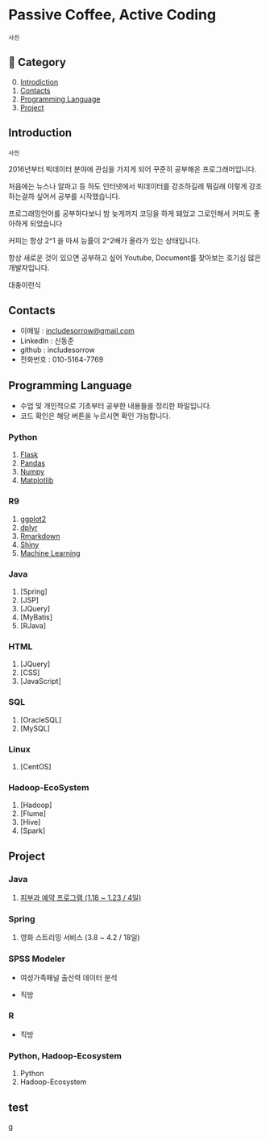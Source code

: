 # Passive Coffee, Active Coding

```
사진
```

## :book: Category
0. [Introdiction](#Introduction)
1. [Contacts](#Contacts)
2. [Programming Language](#Programming-Language)
3. [Project](#Project)
## Introduction

```
사진
```


2016년부터 빅데이터 분야에 관심을 가지게 되어 꾸준히 공부해온 프로그래머입니다. 

처음에는 뉴스나 알파고 등 하도 인터넷에서 빅데이터를 강조하길래 뭐길래 이렇게 강조하는걸까 싶어서 공부를 시작했습니다.

프로그래밍언어를 공부하다보니 밤 늦게까지 코딩을 하게 돼었고 그로인해서 커피도 좋아하게 되었습니다

커피는 항상 2^1 을 마셔 능률이 2^2배가 올라가 있는 상태입니다.

항상 새로운 것이 있으면 공부하고 싶어 Youtube, Document를 찾아보는 호기심 많은 개발자입니다.

대충이런식

## Contacts
- 이메일 : includesorrow@gmail.com
- LinkedIn : 신동준
- github : includesorrow
- 전화번호 : 010-5164-7769

## Programming Language
- 수업 및 개인적으로 기초부터 공부한 내용들을 정리한 파일입니다.
- 코드 확인은 해당 버튼을 누르시면 확인 가능합니다.
### Python
  1. [Flask](https://github.com/includesorrow/Portfolio_Shin/tree/master/Data/Python/Flask)
  2. [Pandas](https://github.com/includesorrow/Portfolio_Shin/tree/master/Data/Python/Pandas%2CNumpy%2CMatplotlib)
  3. [Numpy](https://github.com/includesorrow/Portfolio_Shin/tree/master/Data/Python/Pandas%2CNumpy%2CMatplotlib)
  4. [Matplotlib](https://github.com/includesorrow/Portfolio_Shin/tree/master/Data/Python/Pandas%2CNumpy%2CMatplotlib)

### R9
  1. [ggplot2](https://github.com/includesorrow/Portfolio_Shin/tree/master/Data/R/ggplot2)
  2. [dplyr](https://github.com/includesorrow/Portfolio_Shin/tree/master/Data/R/dplyr)
  3. [Rmarkdown](https://github.com/includesorrow/Portfolio_Shin/tree/master/Data/R/rmarkdown)
  4. [Shiny](https://github.com/includesorrow/Portfolio_Shin/tree/master/Data/R/shiny)
  5. [Machine Learning](https://github.com/includesorrow/Portfolio_Shin/tree/master/Data/R/ML/LR)

### Java
  1. [Spring]
  2. [JSP]
  3. [JQuery]
  4. [MyBatis]
  5. [RJava]
  
### HTML
  1. [JQuery]
  2. [CSS]
  3. [JavaScript]

### SQL
  1. [OracleSQL]
  2. [MySQL]

### Linux
  1. [CentOS]
 
### Hadoop-EcoSystem
  1. [Hadoop]
  2. [Flume]
  3. [Hive]
  4. [Spark]






## Project

### Java
  1. [피부과 예약 프로그램 (1.18 ~ 1.23 / 4일)](https://github.com/includesorrow/Java_SemiProject_Hospital)

### Spring
  1. 영화 스트리밍 서비스 (3.8 ~ 4.2 / 18일)
  
### SPSS Modeler
- 여성가족패널 출산력 데이터 분석

- 직방

### R

- 직방



### Python, Hadoop-Ecosystem 
  1. Python
  2. Hadoop-Ecosystem









## test













g
